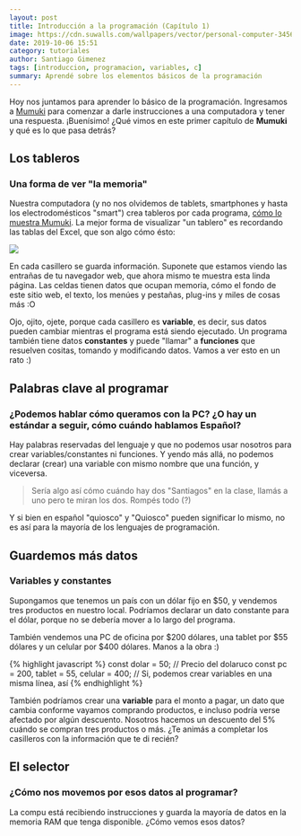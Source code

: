 ```yaml
---
layout: post
title: Introducción a la programación (Capítulo 1)
image: https://cdn.suwalls.com/wallpapers/vector/personal-computer-34562-1920x1200.jpg
date: 2019-10-06 15:51
category: tutoriales
author: Santiago Gimenez
tags: [introduccion, programacion, variables, c]
summary: Aprendé sobre los elementos básicos de la programación
---
```


Hoy nos juntamos para aprender lo básico de la programación. Ingresamos a [Mumuki](https://mumuki.io/central) para comenzar a darle instrucciones a una computadora y tener una respuesta. ¡Buenísimo! ¿Qué vimos en este primer capítulo de **Mumuki** y qué es lo que pasa detrás?


## Los tableros
### Una forma de ver "la memoria"

Nuestra computadora (y no nos olvidemos de tablets, smartphones y hasta los electrodomésticos "smart") crea tableros por cada programa, [cómo lo muestra Mumuki](https://mumuki.io/central/exercises/259-fundamentos-primeros-programas-el-tablero). La mejor forma de visualizar "un tablero" es recordando las tablas del Excel, que son algo cómo ésto:

![](https://raw.githubusercontent.com/sagrado-corazon-alcal/mumuki-fundamentos-gobstones-guia-1-primeros-programas/master/3x2.png)

En cada casillero se guarda información. Suponete que estamos viendo las entrañas de tu navegador web, que ahora mismo te muestra esta linda página. Las celdas tienen datos que ocupan memoria, cómo el fondo de este sitio web, el texto, los menúes y pestañas, plug-ins y miles de cosas más :O

Ojo, ojito, ojete, porque cada casillero es **variable**, es decir, sus datos pueden cambiar mientras el programa está siendo ejecutado. Un programa también tiene datos **constantes** y puede "llamar" a **funciones** que resuelven cositas, tomando y modificando datos. Vamos a ver esto en un rato :)


## Palabras clave al programar
### ¿Podemos hablar cómo queramos con la PC? ¿O hay un estándar a seguir, cómo cuándo hablamos Español?

Hay palabras reservadas del lenguaje y que no podemos usar nosotros para crear variables/constantes ni funciones. Y yendo más allá, no podemos declarar (crear) una variable con mismo nombre que una función, y viceversa.

> Sería algo así cómo cuándo hay dos "Santiagos" en la clase, llamás a uno pero te miran los dos. Rompés todo (?)

Y si bien en español "quiosco" y "Quiosco" pueden significar lo mismo, no es así para la mayoría de los lenguajes de programación.


## Guardemos más datos
### Variables y constantes

Supongamos que tenemos un país con un dólar fijo en $50, y vendemos tres productos en nuestro local. Podríamos declarar un dato constante para el dólar, porque no se debería mover a lo largo del programa. 

También vendemos una PC de oficina por $200 dólares, una tablet por $55 dólares y un celular por $400 dólares. Manos a la obra :)

{% highlight javascript %}
const dolar = 50; // Precio del dolaruco
const pc = 200, tablet = 55, celular = 400; // Si, podemos crear variables en una misma línea, así
{% endhighlight %}

También podríamos crear una **variable** para el monto a pagar, un dato que cambia conforme vayamos comprando productos, e incluso podría verse afectado por algún descuento. Nosotros hacemos un descuento del 5% cuándo se compran tres productos o más. ¿Te animás a completar los casilleros con la información que te di recién?

## El selector
### ¿Cómo nos movemos por esos datos al programar?

La compu está recibiendo instrucciones y guarda la mayoría de datos en la memoria RAM que tenga disponible. ¿Cómo vemos esos datos?